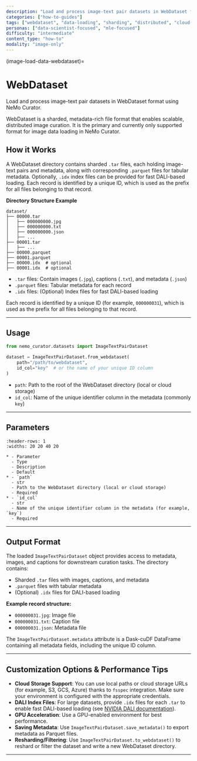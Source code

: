 ```yaml
---
description: "Load and process image-text pair datasets in WebDataset format with sharded storage and distributed processing"
categories: ["how-to-guides"]
tags: ["webdataset", "data-loading", "sharding", "distributed", "cloud-storage", "dali"]
personas: ["data-scientist-focused", "mle-focused"]
difficulty: "intermediate"
content_type: "how-to"
modality: "image-only"
---
```


(image-load-data-webdataset)=
# WebDataset

Load and process image-text pair datasets in WebDataset format using NeMo Curator.

WebDataset is a sharded, metadata-rich file format that enables scalable, distributed image curation. It is the primary and currently only supported format for image data loading in NeMo Curator.

## How it Works

A WebDataset directory contains sharded `.tar` files, each holding image-text pairs and metadata, along with corresponding `.parquet` files for tabular metadata. Optionally, `.idx` index files can be provided for fast DALI-based loading. Each record is identified by a unique ID, which is used as the prefix for all files belonging to that record.

**Directory Structure Example**

```
dataset/
├── 00000.tar
│   ├── 000000000.jpg
│   ├── 000000000.txt
│   ├── 000000000.json
│   ├── ...
├── 00001.tar
│   ├── ...
├── 00000.parquet
├── 00001.parquet
├── 00000.idx  # optional
├── 00001.idx  # optional
```

- `.tar` files: Contain images (`.jpg`), captions (`.txt`), and metadata (`.json`)
- `.parquet` files: Tabular metadata for each record
- `.idx` files: (Optional) Index files for fast DALI-based loading

Each record is identified by a unique ID (for example, `000000031`), which is used as the prefix for all files belonging to that record.

---

## Usage

```python
from nemo_curator.datasets import ImageTextPairDataset

dataset = ImageTextPairDataset.from_webdataset(
    path="/path/to/webdataset",
    id_col="key"  # or the name of your unique ID column
)
```

- `path`: Path to the root of the WebDataset directory (local or cloud storage)
- `id_col`: Name of the unique identifier column in the metadata (commonly `key`)

---

## Parameters

```{list-table} WebDataset Loading Parameters
:header-rows: 1
:widths: 20 20 40 20

* - Parameter
  - Type
  - Description
  - Default
* - `path`
  - str
  - Path to the WebDataset directory (local or cloud storage)
  - Required
* - `id_col`
  - str
  - Name of the unique identifier column in the metadata (for example, `key`)
  - Required
```

---

## Output Format

The loaded `ImageTextPairDataset` object provides access to metadata, images, and captions for downstream curation tasks. The directory contains:

- Sharded `.tar` files with images, captions, and metadata
- `.parquet` files with tabular metadata
- (Optional) `.idx` files for DALI-based loading

**Example record structure:**

- `000000031.jpg`: Image file
- `000000031.txt`: Caption file
- `000000031.json`: Metadata file

The `ImageTextPairDataset.metadata` attribute is a Dask-cuDF DataFrame containing all metadata fields, including the unique ID column.

---

## Customization Options & Performance Tips

- **Cloud Storage Support**: You can use local paths or cloud storage URLs (for example, S3, GCS, Azure) thanks to `fsspec` integration. Make sure your environment is configured with the appropriate credentials.
- **DALI Index Files**: For large datasets, provide `.idx` files for each `.tar` to enable fast DALI-based loading (see [NVIDIA DALI documentation](https://docs.nvidia.com/deeplearning/dali/user-guide/docs/examples/general/data_loading/dataloading_webdataset.html#Creating-an-index)).
- **GPU Acceleration**: Use a GPU-enabled environment for best performance.
- **Saving Metadata**: Use `ImageTextPairDataset.save_metadata()` to export metadata as Parquet files.
- **Resharding/Filtering**: Use `ImageTextPairDataset.to_webdataset()` to reshard or filter the dataset and write a new WebDataset directory.

---

<!-- More advanced usage and troubleshooting tips can be added here. --> 